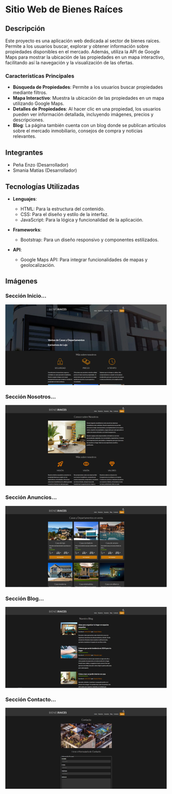 # Sitio Web de Bienes Raíces

## Descripción
Este proyecto es una aplicación web dedicada al sector de bienes raíces. Permite a los usuarios buscar, explorar y obtener información sobre propiedades disponibles en el mercado. Además, utiliza la API de Google Maps para mostrar la ubicación de las propiedades en un mapa interactivo, facilitando así la navegación y la visualización de las ofertas.

### Características Principales
- **Búsqueda de Propiedades**: Permite a los usuarios buscar propiedades mediante filtros.
- **Mapa Interactivo**: Muestra la ubicación de las propiedades en un mapa utilizando Google Maps.
- **Detalles de Propiedades**: Al hacer clic en una propiedad, los usuarios pueden ver información detallada, incluyendo imágenes, precios y descripciones.
- **Blog**: La página también cuenta con un blog donde se publican artículos sobre el mercado inmobiliario, consejos de compra y noticias relevantes.

## Integrantes
- Peña Enzo (Desarrollador)
- Smania Matías (Desarrollador)

## Tecnologías Utilizadas
- **Lenguajes**: 
  - HTML: Para la estructura del contenido.
  - CSS: Para el diseño y estilo de la interfaz.
  - JavaScript: Para la lógica y funcionalidad de la aplicación.
  
- **Frameworks**: 
  - Bootstrap: Para un diseño responsivo y componentes estilizados.

- **API**: 
  - Google Maps API: Para integrar funcionalidades de mapas y geolocalización.
 
## Imágenes
### Sección Inicio...
![Inicio](https://github.com/SmaniaMatias20/PP-PrograIII/blob/matias/build/img/readme/inicio.png)
### Sección Nosotros...
![Nosotros](https://github.com/SmaniaMatias20/PP-PrograIII/blob/matias/build/img/readme/nosotros.png)
### Sección Anuncios...
![Anuncios](https://github.com/SmaniaMatias20/PP-PrograIII/blob/matias/build/img/readme/anuncios.png)
### Sección Blog...
![Blog](https://github.com/SmaniaMatias20/PP-PrograIII/blob/matias/build/img/readme/blog.png)
### Sección Contacto...
![Contacto](https://github.com/SmaniaMatias20/PP-PrograIII/blob/matias/build/img/readme/contacto.png)



